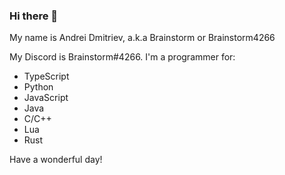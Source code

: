 ### Hi there 👋
My name is Andrei Dmitriev, a.k.a Brainstorm or Brainstorm4266

My Discord is Brainstorm#4266.
I'm a programmer for:
- TypeScript
- Python
- JavaScript
- Java
- C/C++
- Lua
- Rust

Have a wonderful day!

